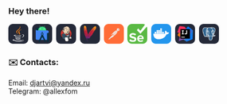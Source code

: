 ### Hey there! 

<img src="https://raw.githubusercontent.com/tandpfun/skill-icons/main/icons/Java-Dark.svg" title="Java" alt="Java" width="40" height="40"/>&nbsp;
<img src="https://raw.githubusercontent.com/tandpfun/skill-icons/main/icons/AndroidStudio-Dark.svg" title="Android Studio" alt="Android Studio" width="40" height="40"/>&nbsp;
<img src="https://raw.githubusercontent.com/tandpfun/skill-icons/main/icons/Jenkins-Dark.svg" title="Jenkins" alt="Jenkins" width="40" height="40"/>&nbsp;
<img src="https://raw.githubusercontent.com/tandpfun/skill-icons/main/icons/Maven-Dark.svg" title="Maven" alt="Maven" width="40" height="40"/>&nbsp;
<img src="https://raw.githubusercontent.com/tandpfun/skill-icons/main/icons/Postman.svg" title="Postman" alt="Postman" width="40" height="40"/>&nbsp;
<img src="https://raw.githubusercontent.com/tandpfun/skill-icons/main/icons/Selenium.svg" title="Selenium" alt="Selenium " width="40" height="40"/>&nbsp;
<img src="https://raw.githubusercontent.com/tandpfun/skill-icons/main/icons/Docker.svg"  title="Docker" alt="Docker" width="40" height="40"/>&nbsp;
<img src="https://raw.githubusercontent.com/NotKisshore/skill-icons/c6c90d2b880b43d2099b489949cea0fbcfcd700e/icons/Idea-Dark.svg"  title="IntelliJ IDEA" alt="IntelliJ IDEA" width="40" height="40"/>&nbsp;
<img src="https://raw.githubusercontent.com/NotKisshore/skill-icons/c6c90d2b880b43d2099b489949cea0fbcfcd700e/icons/PostgreSQL-Dark.svg"  title="PostgreSQL" alt="PostgreSQL" width="40" height="40"/>&nbsp;

### :envelope: Contacts:
Email: djartvi@yandex.ru <br>
Telegram: @allexfom
